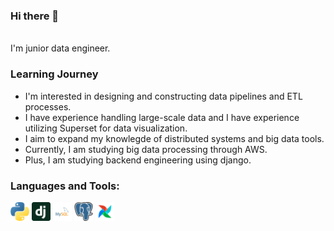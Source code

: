 ### Hi there 👋
</br>
I'm junior data engineer.

### Learning Journey
- I'm interested in designing and constructing data pipelines and ETL processes.
- I have experience handling large-scale data and I have experience utilizing Superset for data visualization.
- I aim to expand my knowlegde of distributed systems and big data tools.
- Currently, I am studying big data processing through AWS.
- Plus, I am studying backend engineering using django.

### Languages and Tools:
<img src="./python.png" width="30" height="30"> <img src="./django-icon.svg" width="30" height="30"> <img src="./mysql-logo.svg" width="30" height="30"> <img src="./postgresql.png" width="30" height="30"> <img src="./airflow.png" width="30" height="30">

<!--
**deun115/deun115** is a ✨ _special_ ✨ repository because its `README.md` (this file) appears on your GitHub profile.

Here are some ideas to get you started:

- 🔭 I’m currently working on ...
- 🌱 I’m currently learning ...
- 👯 I’m looking to collaborate on ...
- 🤔 I’m looking for help with ...
- 💬 Ask me about ...
- 📫 How to reach me: ...
- 😄 Pronouns: ...
- ⚡ Fun fact: ...
-->
